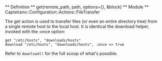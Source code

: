 ** Definition **
    get(remote_path, path, options={}, &block) 
** Module **
    Capistrano::Configuration::Actions::FileTransfer 

The get action is used to transfer files (or even an entire directory tree) from a single remote host to the local host. It is identical the download helper, invoked with the :once option:

    get "/etc/hosts", "downloads/hosts"
    download "/etc/hosts", "downloads/hosts", :once => true

Refer to `download()` for the full scoop of what's possible. 